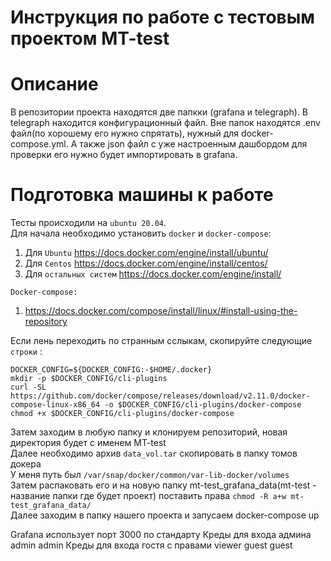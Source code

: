 #  Инструкция по работе с тестовым проектом MT-test

# Описание
В репозитории проекта находятся две папкки (grafana и telegraph). В telegraph находится конфигурационный файл. Вне папок находятся .env файл(по хорошему его нужно спрятать), нужный для docker-compose.yml. А также json файл с уже настроенным дашбордом для проверки его нужно будет импортировать в grafana. 

# Подготовка машины к работе

Тесты происходили на `ubuntu 20.04`.  
Для начала необходимо установить `docker` и `docker-compose`:  

1) Для `Ubuntu` https://docs.docker.com/engine/install/ubuntu/  
2) Для `Centos` https://docs.docker.com/engine/install/centos/  
3) Для `остальных систем` https://docs.docker.com/engine/install/  

`Docker-compose:`
1) https://docs.docker.com/compose/install/linux/#install-using-the-repository

Если лень переходить по странным сслыкам, скопируйте следующие `строки` :

`DOCKER_CONFIG=${DOCKER_CONFIG:-$HOME/.docker}`    
`mkdir -p $DOCKER_CONFIG/cli-plugins`  
`curl -SL https://github.com/docker/compose/releases/download/v2.11.0/docker-compose-linux-x86_64 -o $DOCKER_CONFIG/cli-plugins/docker-compose`  
`chmod +x $DOCKER_CONFIG/cli-plugins/docker-compose`  

Затем заходим в любую папку и клонируем репозиторий, новая директория будет с именем MT-test  
Далее необходимо архив `data_vol.tar` скопировать в папку томов докера   
У меня путь был `/var/snap/docker/common/var-lib-docker/volumes`   
Затем распаковать его и на новую папку mt-test_grafana_data(mt-test - название папки где будет проект) поставить права  `chmod -R a+w mt-test_grafana_data/`  
Далее заходим в папку нашего проекта и запусаем docker-compose up

Grafana использует порт 3000 по стандарту
Креды для входа админа admin admin
Креды для входа гостя с правами viewer guest guest

